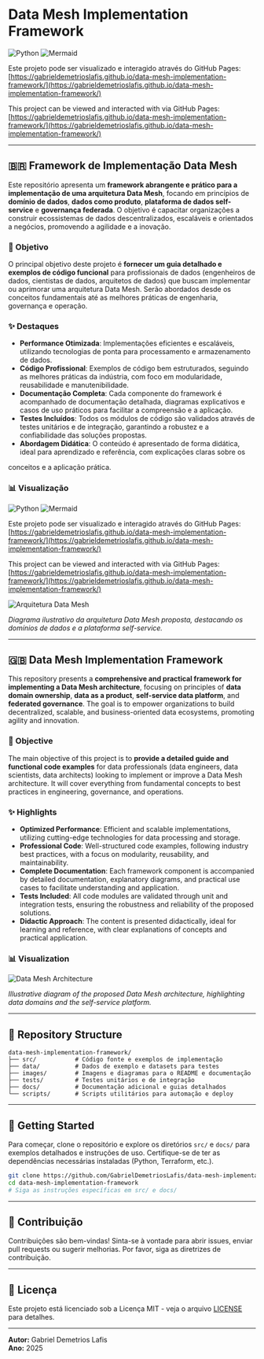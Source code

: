 # Data Mesh Implementation Framework

![Python](https://img.shields.io/badge/Python-3.9%2B-blue?style=for-the-badge&logo=python)
![Mermaid](https://img.shields.io/badge/Diagrams-Mermaid-orange?style=for-the-badge&logo=mermaid)

Este projeto pode ser visualizado e interagido através do GitHub Pages: [https://gabrieldemetrioslafis.github.io/data-mesh-implementation-framework/](https://gabrieldemetrioslafis.github.io/data-mesh-implementation-framework/)

This project can be viewed and interacted with via GitHub Pages: [https://gabrieldemetrioslafis.github.io/data-mesh-implementation-framework/](https://gabrieldemetrioslafis.github.io/data-mesh-implementation-framework/)

---

## 🇧🇷 Framework de Implementação Data Mesh

Este repositório apresenta um **framework abrangente e prático para a implementação de uma arquitetura Data Mesh**, focando em princípios de **domínio de dados**, **dados como produto**, **plataforma de dados self-service** e **governança federada**. O objetivo é capacitar organizações a construir ecossistemas de dados descentralizados, escaláveis e orientados a negócios, promovendo a agilidade e a inovação.

### 🎯 Objetivo

O principal objetivo deste projeto é **fornecer um guia detalhado e exemplos de código funcional** para profissionais de dados (engenheiros de dados, cientistas de dados, arquitetos de dados) que buscam implementar ou aprimorar uma arquitetura Data Mesh. Serão abordados desde os conceitos fundamentais até as melhores práticas de engenharia, governança e operação.

### ✨ Destaques

- **Performance Otimizada**: Implementações eficientes e escaláveis, utilizando tecnologias de ponta para processamento e armazenamento de dados.
- **Código Profissional**: Exemplos de código bem estruturados, seguindo as melhores práticas da indústria, com foco em modularidade, reusabilidade e manutenibilidade.
- **Documentação Completa**: Cada componente do framework é acompanhado de documentação detalhada, diagramas explicativos e casos de uso práticos para facilitar a compreensão e a aplicação.
- **Testes Incluídos**: Todos os módulos de código são validados através de testes unitários e de integração, garantindo a robustez e a confiabilidade das soluções propostas.
- **Abordagem Didática**: O conteúdo é apresentado de forma didática, ideal para aprendizado e referência, com explicações claras sobre os 

conceitos e a aplicação prática.

### 📊 Visualização

![Python](https://img.shields.io/badge/Python-3.9%2B-blue?style=for-the-badge&logo=python)
![Mermaid](https://img.shields.io/badge/Diagrams-Mermaid-orange?style=for-the-badge&logo=mermaid)

Este projeto pode ser visualizado e interagido através do GitHub Pages: [https://gabrieldemetrioslafis.github.io/data-mesh-implementation-framework/](https://gabrieldemetrioslafis.github.io/data-mesh-implementation-framework/)

This project can be viewed and interacted with via GitHub Pages: [https://gabrieldemetrioslafis.github.io/data-mesh-implementation-framework/](https://gabrieldemetrioslafis.github.io/data-mesh-implementation-framework/)

![Arquitetura Data Mesh](images/data_mesh_implementation_framework.png)


*Diagrama ilustrativo da arquitetura Data Mesh proposta, destacando os domínios de dados e a plataforma self-service.*

---

## 🇬🇧 Data Mesh Implementation Framework

This repository presents a **comprehensive and practical framework for implementing a Data Mesh architecture**, focusing on principles of **data domain ownership**, **data as a product**, **self-service data platform**, and **federated governance**. The goal is to empower organizations to build decentralized, scalable, and business-oriented data ecosystems, promoting agility and innovation.

### 🎯 Objective

The main objective of this project is to **provide a detailed guide and functional code examples** for data professionals (data engineers, data scientists, data architects) looking to implement or improve a Data Mesh architecture. It will cover everything from fundamental concepts to best practices in engineering, governance, and operations.

### ✨ Highlights

- **Optimized Performance**: Efficient and scalable implementations, utilizing cutting-edge technologies for data processing and storage.
- **Professional Code**: Well-structured code examples, following industry best practices, with a focus on modularity, reusability, and maintainability.
- **Complete Documentation**: Each framework component is accompanied by detailed documentation, explanatory diagrams, and practical use cases to facilitate understanding and application.
- **Tests Included**: All code modules are validated through unit and integration tests, ensuring the robustness and reliability of the proposed solutions.
- **Didactic Approach**: The content is presented didactically, ideal for learning and reference, with clear explanations of concepts and practical application.

### 📊 Visualization

![Data Mesh Architecture](images/data_mesh_implementation_framework.png)

*Illustrative diagram of the proposed Data Mesh architecture, highlighting data domains and the self-service platform.*

---

## 📁 Repository Structure

```
data-mesh-implementation-framework/
├── src/           # Código fonte e exemplos de implementação
├── data/          # Dados de exemplo e datasets para testes
├── images/        # Imagens e diagramas para o README e documentação
├── tests/         # Testes unitários e de integração
├── docs/          # Documentação adicional e guias detalhados
└── scripts/       # Scripts utilitários para automação e deploy
```

---

## 🚀 Getting Started

Para começar, clone o repositório e explore os diretórios `src/` e `docs/` para exemplos detalhados e instruções de uso. Certifique-se de ter as dependências necessárias instaladas (Python, Terraform, etc.).

```bash
git clone https://github.com/GabrielDemetriosLafis/data-mesh-implementation-framework.git
cd data-mesh-implementation-framework
# Siga as instruções específicas em src/ e docs/
```

---

## 🤝 Contribuição

Contribuições são bem-vindas! Sinta-se à vontade para abrir issues, enviar pull requests ou sugerir melhorias. Por favor, siga as diretrizes de contribuição.

---

## 📝 Licença

Este projeto está licenciado sob a Licença MIT - veja o arquivo [LICENSE](LICENSE) para detalhes.

---

**Autor:** Gabriel Demetrios Lafis  
**Ano:** 2025

